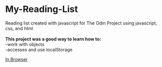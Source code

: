 # My-Reading-List
Reading list created with javascript for The Odin Project using javascript, css, and html
<br>
<br>
**This project was a good way to learn how to:**
<br>
-work with objects\
-accesses and use localStorage

[In Browser](https://tunztunztunz.github.io/My-Reading-List/)
